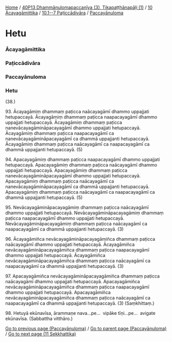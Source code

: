 
[Home](/) / [40P13 Dhammānulomapaccanīya (3), Tikapaṭṭhānapāḷi (1)](../../../../40P13.md) / [10 Ācayagāmittika](../../../10.md) / [10.1--7 Paṭiccādivāra](../../10.1--7.md) / [Paccayānuloma](../Paccayanuloma.md)

# Hetu

### Ācayagāmittika

### Paṭiccādivāra

### Paccayānuloma

### Hetu

(38.)

93\. Ācayagāmiṃ dhammaṃ paṭicca naācayagāmī dhammo uppajjati hetupaccayā. Ācayagāmiṃ dhammaṃ paṭicca naapacayagāmī dhammo uppajjati hetupaccayā. Ācayagāmiṃ dhammaṃ paṭicca nanevācayagāmināpacayagāmī dhammo uppajjati hetupaccayā. Ācayagāmiṃ dhammaṃ paṭicca naapacayagāmī ca nanevācayagāmināpacayagāmī ca dhammā uppajjanti hetupaccayā. Ācayagāmiṃ dhammaṃ paṭicca naācayagāmī ca naapacayagāmī ca dhammā uppajjanti hetupaccayā. (5)

94\. Apacayagāmiṃ dhammaṃ paṭicca naapacayagāmī dhammo uppajjati hetupaccayā. Apacayagāmiṃ dhammaṃ paṭicca naācayagāmī dhammo uppajjati hetupaccayā. Apacayagāmiṃ dhammaṃ paṭicca nanevācayagāmināpacayagāmī dhammo uppajjati hetupaccayā. Apacayagāmiṃ dhammaṃ paṭicca naācayagāmī ca nanevācayagāmināpacayagāmī ca dhammā uppajjanti hetupaccayā. Apacayagāmiṃ dhammaṃ paṭicca naācayagāmī ca naapacayagāmī ca dhammā uppajjanti hetupaccayā. (5)

95\. Nevācayagāmināpacayagāmiṃ dhammaṃ paṭicca naācayagāmī dhammo uppajjati hetupaccayā. Nevācayagāmināpacayagāmiṃ dhammaṃ paṭicca naapacayagāmī dhammo uppajjati hetupaccayā. Nevācayagāmināpacayagāmiṃ dhammaṃ paṭicca naācayagāmī ca naapacayagāmī ca dhammā uppajjanti hetupaccayā. (3)

96\. Ācayagāmiñca nevācayagāmināpacayagāmiñca dhammaṃ paṭicca naācayagāmī dhammo uppajjati hetupaccayā. Ācayagāmiñca nevācayagāmināpacayagāmiñca dhammaṃ paṭicca naapacayagāmī dhammo uppajjati hetupaccayā. Ācayagāmiñca nevācayagāmināpacayagāmiñca dhammaṃ paṭicca naācayagāmī ca naapacayagāmī ca dhammā uppajjanti hetupaccayā. (3)

97\. Apacayagāmiñca nevācayagāmināpacayagāmiñca dhammaṃ paṭicca naācayagāmī dhammo uppajjati hetupaccayā. Apacayagāmiñca nevācayagāmināpacayagāmiñca dhammaṃ paṭicca naapacayagāmī dhammo uppajjati hetupaccayā. Apacayagāmiñca nevācayagāmināpacayagāmiñca dhammaṃ paṭicca naācayagāmī ca naapacayagāmī ca dhammā uppajjanti hetupaccayā. (3) (Saṃkhittaṃ.)

98\. Hetuyā ekūnavīsa, ārammaṇe nava…pe…  vipāke tīṇi…pe…  avigate ekūnavīsa. (Sabbattha vitthāro.)

[Go to previous page (Paccayānuloma)](../Paccayanuloma.md) / [Go to parent page (Paccayānuloma)](../Paccayanuloma.md) / [Go to next page (11 Sekkhattika)](../../../11.md)


